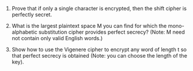 1. Prove that if only a single character is encrypted, then the shift cipher is perfectly secret.

2. What is the largest plaintext space M you can find for which the mono-alphabetic substitution cipher provides perfect secrecy? (Note: M need not contain only valid English words.)

3. Show how to use the Vigenere cipher to encrypt any word of length t so that perfect secrecy is obtained (Note: you can choose the length of the key).

